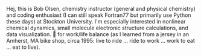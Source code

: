 Hej, this is Bob Olsen, chemistry instructor (general and physical chemistry) and coding enthusiast (I can still speak Fortran77 but primarily use Python these days) at Stockton University.  I'm especially interested in nonlinear chemical dynamics, small molecule electronic structure calculations, and data visualization.  &#x1F6B4; for work/life balance (as I learned from a jersey in an Amherst, MA bike shop, circa 1995:  live to ride ... ride to work ... work to eat ... eat to live).

<!--
**BobOlsen/BobOlsen** is a ✨ _special_ ✨ repository because its `README.md` (this file) appears on your GitHub profile.

Here are some ideas to get you started:

- 🔭 I’m currently working on ...
- 🌱 I’m currently learning ...
- 👯 I’m looking to collaborate on ...
- 🤔 I’m looking for help with ...
- 💬 Ask me about ...
- 📫 How to reach me: ...
- 😄 Pronouns: ...
- ⚡ Fun fact number 2:  randonneuring and bikepacking keep me sane
-->
